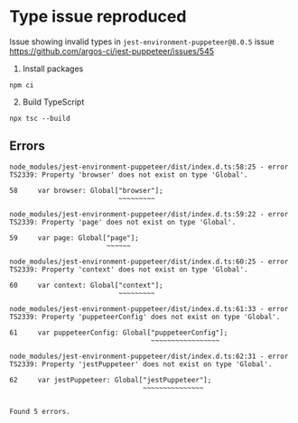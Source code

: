 # Type issue reproduced

Issue showing invalid types in `jest-environment-puppeteer@8.0.5` issue https://github.com/argos-ci/jest-puppeteer/issues/545

1. Install packages

```console
npm ci
```

2. Build TypeScript

```console
npx tsc --build
```

## Errors

```console
node_modules/jest-environment-puppeteer/dist/index.d.ts:58:25 - error TS2339: Property 'browser' does not exist on type 'Global'.

58     var browser: Global["browser"];
                           ~~~~~~~~~

node_modules/jest-environment-puppeteer/dist/index.d.ts:59:22 - error TS2339: Property 'page' does not exist on type 'Global'.

59     var page: Global["page"];
                        ~~~~~~

node_modules/jest-environment-puppeteer/dist/index.d.ts:60:25 - error TS2339: Property 'context' does not exist on type 'Global'.

60     var context: Global["context"];
                           ~~~~~~~~~

node_modules/jest-environment-puppeteer/dist/index.d.ts:61:33 - error TS2339: Property 'puppeteerConfig' does not exist on type 'Global'.

61     var puppeteerConfig: Global["puppeteerConfig"];
                                   ~~~~~~~~~~~~~~~~~

node_modules/jest-environment-puppeteer/dist/index.d.ts:62:31 - error TS2339: Property 'jestPuppeteer' does not exist on type 'Global'.

62     var jestPuppeteer: Global["jestPuppeteer"];
                                 ~~~~~~~~~~~~~~~


Found 5 errors.
```